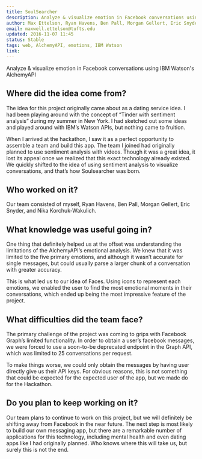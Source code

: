 ```yaml
---
title: SoulSearcher
description: Analyze & visualize emotion in Facebook conversations using IBM Watson's AlchemyAPI
author: Max Ettelson, Ryan Havens, Ben Pall, Morgan Gellert, Eric Snyder, and Nika Korchuk-Wakulich.
email: maxwell.ettelson@tufts.edu
updated: 2016-11-07 11:45
status: Stable
tags: web, AlchemyAPI, emotions, IBM Watson
link:
---
```


Analyze & visualize emotion in Facebook conversations using IBM Watson's AlchemyAPI

## Where did the idea come from?
The idea for this project originally came about as a dating service idea.  I had been playing around with the concept of “Tinder with sentiment analysis” during my summer in New York.  I had sketched out some ideas and played around with IBM’s Watson APIs, but nothing came to fruition.

When I arrived at the hackathon, I saw it as a perfect opportunity to assemble a team and build this app.  The team I joined had originally planned to use sentiment analysis with videos.  Though it was a great idea, it lost its appeal once we realized that this exact technology already existed. We quickly shifted to the idea of using sentiment analysis to visualize conversations, and that’s how Soulsearcher was born.

## Who worked on it?
Our team consisted of myself, Ryan Havens, Ben Pall, Morgan Gellert, Eric Snyder, and Nika Korchuk-Wakulich.

## What knowledge was useful going in?
One thing that definitely helped us at the offset was understanding the limitations of the AlchemyAPI’s emotional analysis.  We knew that it was limited to the five primary emotions, and although it wasn’t accurate for single messages, but could usually parse a larger chunk of a conversation with greater accuracy.

This is what led us to our idea of Faces.  Using icons to represent each emotions, we enabled the user to find the most emotional moments in their conversations, which ended up being the most impressive feature of the project.

## What difficulties did the team face?
The primary challenge of the project was coming to grips with Facebook Graph’s limited functionality.  In order to obtain a user’s facebook messages, we were forced to use a soon-to-be deprecated endpoint in the Graph API, which was limited to 25 conversations per request.

To make things worse, we could only obtain the messages by having user directly give us their API keys.  For obvious reasons, this is not something that could be expected for the expected user of the app, but we made do for the Hackathon.

## Do you plan to keep working on it?
Our team plans to continue to work on this project, but we will definitely be shifting away from Facebook in the near future.  The next step is most likely to build our own messaging app, but there are a remarkable number of applications for this technology, including mental health and even dating apps like I had originally planned.  Who knows where this will take us, but surely this is not the end.
